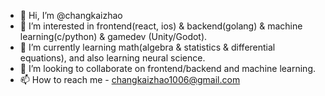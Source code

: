 - 👋 Hi, I’m @changkaizhao
- 👀 I’m interested in frontend(react, ios) & backend(golang) & machine learning(c/python) & gamedev (Unity/Godot).
- 🌱 I’m currently learning math(algebra & statistics & differential equations), and also learning neural science.
- 💞️ I’m looking to collaborate on frontend/backend and machine learning.
- 📫 How to reach me - changkaizhao1006@gmail.com

<!---
changkaizhao/changkaizhao is a ✨ special ✨ repository because its `README.md` (this file) appears on your GitHub profile.
You can click the Preview link to take a look at your changes.
--->
